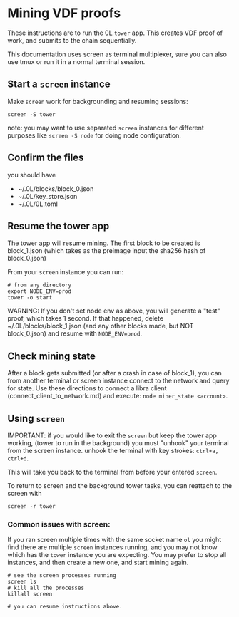 # Mining VDF proofs

These instructions are to run the 0L `tower` app. This creates VDF proof of work, and submits to the chain sequentially.

This documentation uses screen as terminal multiplexer, sure you can also use tmux or run it in a normal terminal session. 

## Start a `screen` instance

Make `screen` work for backgrounding and resuming sessions:
```
screen -S tower
```
note: you may want to use separated `screen` instances for different purposes like `screen -S node` for doing node configuration.

## Confirm the files

you should have 
- ~/.0L/blocks/block_0.json
- ~/.0L/key_store.json
- ~/.0L/0L.toml

## Resume the tower app
The tower app will resume mining. The first block to be created is block_1.json (which takes as the preimage input the sha256 hash of block_0.json)

From your `screen` instance you can run:
```
# from any directory
export NODE_ENV=prod
tower -o start
```
WARNING: If you don't set node env as above, you will generate a "test" proof, which takes 1 second. If that happened, delete ~/.0L/blocks/block_1.json (and any other blocks made, but NOT block_0.json) and resume with `NODE_ENV=prod`.

## Check mining state

After a block gets submitted (or after a crash in case of block_1), you can from another terminal or screen instance connect to the network and query for state. Use these directions to connect a libra client (connect_client_to_network.md) and execute: `node miner_state <account>`. 

## Using `screen`
IMPORTANT: if you would like to exit the `screen` but keep the tower app working, (tower to run in the background) you must "unhook" your terminal from the screen instance.
unhook the terminal with key strokes:
`ctrl+a, ctrl+d`.

This will take you back to the terminal from before your entered `screen`.

To return to screen and the background tower tasks, you can reattach to the screen with 
```
screen -r tower
```


### Common issues with screen:

If you ran screen multiple times with the same socket name `ol` you might find there are multiple `screen` instances running, and you may not know which has the `tower` instance you are expecting. You may prefer to stop all instances, and then create a new one, and start mining again.
```
# see the screen processes running
screen ls
# kill all the processes
killall screen

# you can resume instructions above.

```